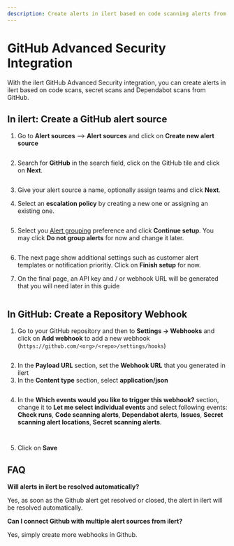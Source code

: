 ```yaml
---
description: Create alerts in ilert based on code scanning alerts from GitHub.
---
```


# GitHub Advanced Security Integration

With the ilert GitHub Advanced Security integration, you can create alerts in ilert based on code scans, secret scans and Dependabot scans from GitHub.

## In ilert: Create a GitHub alert source <a href="#create-alert-source" id="create-alert-source"></a>

1.  Go to **Alert sources** --> **Alert sources** and click on **Create new alert source**

    <figure><img src="../../.gitbook/assets/Screenshot 2023-08-28 at 10.21.10.png" alt=""><figcaption></figcaption></figure>
2.  Search for **GitHub** in the search field, click on the GitHub tile and click on **Next**.&#x20;

    <figure><img src="../../.gitbook/assets/Screenshot 2023-08-28 at 10.24.23.png" alt=""><figcaption></figcaption></figure>
3. Give your alert source a name, optionally assign teams and click **Next**.
4.  Select an **escalation policy** by creating a new one or assigning an existing one.

    <figure><img src="../../.gitbook/assets/Screenshot 2023-08-28 at 11.37.47.png" alt=""><figcaption></figcaption></figure>
5.  Select you [Alert grouping](../../alerting/alert-sources.md#alert-grouping) preference and click **Continue setup**. You may click **Do not group alerts** for now and change it later.&#x20;

    <figure><img src="../../.gitbook/assets/Screenshot 2023-08-28 at 11.38.24.png" alt=""><figcaption></figcaption></figure>
6. The next page show additional settings such as customer alert templates or notification prioritiy. Click on **Finish setup** for now.
7.  On the final page, an API key and / or webhook URL will be generated that you will need later in this guide

    <figure><img src="../../.gitbook/assets/Screenshot 2023-08-28 at 11.47.34 (1).png" alt=""><figcaption></figcaption></figure>

## In GitHub: Create a Repository Webhook <a href="#in-github" id="in-github"></a>

1. Go to your GitHub repository and then to **Settings -> Webhooks** and click on **Add webhook** to add a new webhook (`https://github.com/<org>/<repo>/settings/hooks`)

<figure><img src="../../.gitbook/assets/git-4.png" alt=""><figcaption></figcaption></figure>

2. In the **Payload URL** section, set the **Webhook URL** that you generated in ilert
3. In the **Content type** section, select **application/json**

<figure><img src="../../.gitbook/assets/git-3.png" alt=""><figcaption></figcaption></figure>

4. In the **Which events would you like to trigger this webhook?** section, change it to **Let me select individual events** and select following events: **Check runs**, **Code scanning alerts**, **Dependabot alerts**, **Issues**, **Secret scanning alert locations**, **Secret scanning alerts**.

<figure><img src="../../.gitbook/assets/git-1.png" alt=""><figcaption></figcaption></figure>

<figure><img src="../../.gitbook/assets/git-2.png" alt=""><figcaption></figcaption></figure>

5. Click on **Save**

## FAQ <a href="#faq" id="faq"></a>

**Will alerts in ilert be resolved automatically?**

Yes, as soon as the Github alert get resolved or closed, the alert in ilert will be resolved automatically.

**Can I connect Github with multiple alert sources from ilert?**

Yes, simply create more webhooks in Github.
